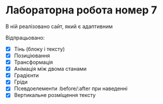 # Лабораторна робота номер 7
В ній реалізовано сайт, який є адаптивним

Відпрацьовано:
- [x] Тінь (блоку і тексту)
- [x] Позиціювання
- [x] Трансформація
- [x] Анімація між двома станами
- [x] Градієнти
- [x] Гріди
- [x] Псевдоелементи :before/:after при наведенні
- [x] Вертикальне розміщення тексту

